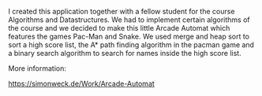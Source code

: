 I created this application together with a fellow student for the course Algorithms and Datastructures. We had to implement certain algorithms of the course and we decided to make this little Arcade Automat which features the games Pac-Man and Snake. We used merge and heap sort to sort a high score list, the A* path finding algorithm in the pacman game and a binary search algorithm to search for names inside the high score list.

More information:

https://simonweck.de/Work/Arcade-Automat
